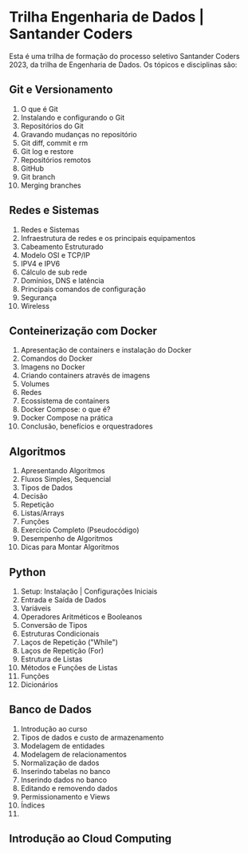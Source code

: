 # Trilha Engenharia de Dados | Santander Coders

Esta é uma trilha de formação do processo seletivo Santander Coders 2023, da trilha de Engenharia de Dados. Os tópicos e disciplinas são:

## Git e Versionamento

1. O que é Git
2. Instalando e configurando o Git
3. Repositórios do Git
4. Gravando mudanças no repositório
5. Git diff, commit e rm
6. Git log e restore
7. Repositórios remotos
8. GitHub
9. Git branch
10. Merging branches

## Redes e Sistemas

1. Redes e Sistemas
2. Infraestrutura de redes e os principais equipamentos
3. Cabeamento Estruturado
4. Modelo OSI e TCP/IP
5. IPV4 e IPV6
6. Cálculo de sub rede
7. Domínios, DNS e latência
8. Principais comandos de configuração
9. Segurança
10. Wireless

## Conteinerização com Docker

1. Apresentação de containers e instalação do Docker
2. Comandos do Docker
3. Imagens no Docker
4. Criando containers através de imagens
5. Volumes
6. Redes
7. Ecossistema de containers
8. Docker Compose: o que é?
9. Docker Compose na prática
10. Conclusão, benefícios e orquestradores

## Algoritmos

1. Apresentando Algoritmos
2. Fluxos Simples, Sequencial
3. Tipos de Dados
4. Decisão
5. Repetição
6. Listas/Arrays
7. Funções
8. Exercício Completo (Pseudocódigo)
9. Desempenho de Algoritmos
10. Dicas para Montar Algoritmos

## Python

1. Setup: Instalação | Configurações Iniciais
2. Entrada e Saída de Dados
3. Variáveis
4. Operadores Aritméticos e Booleanos
5. Conversão de Tipos
6. Estruturas Condicionais
7. Laços de Repetição ("While")
8. Laços de Repetição (For)
9. Estrutura de Listas
10. Métodos e Funções de Listas
11. Funções
12. Dicionários

## Banco de Dados

1. Introdução ao curso
2. Tipos de dados e custo de armazenamento
3. Modelagem de entidades
4. Modelagem de relacionamentos
5. Normalização de dados
6. Inserindo tabelas no banco
7. Inserindo dados no banco
8. Editando e removendo dados
9. Permissionamento e Views
10. Índices
11. 
## Introdução ao Cloud Computing
